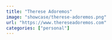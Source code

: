 ```yaml
---
title: "Therese Adoremos"
image: "showcase/therese-adoremos.png"
url: "https://www.thereseadoremos.com"
categories: ["personal"]
---
```

